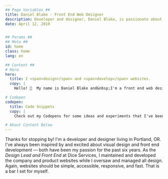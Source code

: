 ```yaml
---
## Page Variables ##
title: Daniel Blake - Front End Web Designer
description: Developer and designer, Daniel Blake, is passionate about building responsive and accessible websites.
date: April 12, 2019


## Params ##
## Meta ##
id: home
class: home
lang: en

## Content ##
# Hero
hero:
  title: I <span>design</span> and <span>develop</span> websites.
  copy: |
    Hello! 👋  My name is Daniel Blake and&nbsp;I'm a front end web designer who believes that websites should be simple, accessible, responsive, and&nbsp;fast.

# Codepen
codepen:
  title: Code Snippets
  copy: |
    Check out my Codepens for some ideas and experiments that I've been working on.

# About Content Below
---
```


Thanks for stopping by! I'm a developer and designer living in Portland,&nbsp;OR. I've always been inspired by and excited about visual design and front end development &mdash; both have been my passion for the past six years. As the <i>Design Lead and Front End</i> at Dice Services, I maintained and developed the company and product websites while I oversaw and managed all design. Again, websites should be simple, accessible, responsive, and&nbsp;fast. That is a bar I set for&nbsp;myself.
